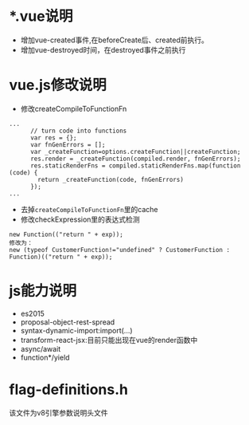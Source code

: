 # *.vue说明
- 增加vue-created事件,在beforeCreate后、created前执行。
- 增加vue-destroyed时间，在destroyed事件之前执行

# vue.js修改说明
- 修改createCompileToFunctionFn
```
...
 	  // turn code into functions
      var res = {};
      var fnGenErrors = [];
      var _createFunction=options.createFunction||createFunction;
      res.render = _createFunction(compiled.render, fnGenErrors);
      res.staticRenderFns = compiled.staticRenderFns.map(function (code) {
        return _createFunction(code, fnGenErrors)
      });
...
```
- 去掉`createCompileToFunctionFn`里的cache
- 修改checkExpression里的表达式检测
```
new Function(("return " + exp));
修改为：
new (typeof CustomerFunction!="undefined" ? CustomerFunction : Function)(("return " + exp));
```


# js能力说明
- es2015
- proposal-object-rest-spread
- syntax-dynamic-import:import(...)
- transform-react-jsx:目前只能出现在vue的render函数中
- async/await
- function*/yield

# flag-definitions.h
该文件为v8引擎参数说明头文件